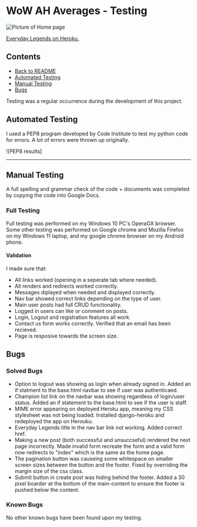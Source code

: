 # **WoW AH Averages - Testing**
![Picture of Home page](/assets/images/preview-image.png)
 
[Everyday Legends on Heroku.](https://everyday-legends.herokuapp.com)

 
## **Contents**
 
* [Back to README](../README.md)
* [Automated Testing](#automated-testing)
* [Manual Testing](#manual-testing)
* [Bugs](#bugs)

Testing was a regular occurrence during the development of this project.
 
## **Automated Testing**
 
I used a PEP8 program developed by Code Institute to test my python code for errors. A lot of errors were thrown up originally.

![PEP8 results]
 
***
## **Manual Testing**
 
A full spelling and grammar check of the code + documents was completed by copying the code into Google Docs.
 
### **Full Testing**
 
Full testing was performed on my Windows 10 PC's OperaGX browser. Some other testing was performed on Google chrome and Mozilla Firefox on my Windows 11 laptop, and my google chrome browser on my Android phone. 
 
#### **Validation**
I made sure that:
* All links worked (opening in a seperate tab where needed).
* All renders and redirects worked correctly.
* Messages diplayed when needed and displayed correctly.
* Nav bar showed correct links depending on the type of user.
* Main user posts had full CRUD functionality.
* Logged in users can like or comment on posts.
* Login, Logout and registration features all work.
* Contact us form works correctly. Verified that an email has been recieved.
* Page is resposive towards the screen size.
 
## **Bugs**
 
### **Solved Bugs**
 
* Option to logout was showing as login when already signed in. Added an if statment to the base.html navbar to see if user was authenticaed.
* Champion list link on the navbar was showing regardless of login/user status. Added an if statement to the base.html to see if the user is staff.
* MIME error appearing on deployed Heroku app, meaning my CSS stylesheet was not being loaded. Installed django-heroku and redeployed the app on Herouku.
* Everyday Legends title in the nav bar link not working. Added correct href.
* Making a new post (both successful and unsuccseful) rendered the next page incorrectly. Made invalid form recreate the form and a valid form now redirects to "index" which is the same as the home page.
* The pagination button was causeing some whitespace on smaller screen sizes between the button and the footer. Fixed by overriding the margin size of the css class.
* Submit button in create post was hiding behind the footer. Added a 30 pixel boarder at the bottom of the main-content to ensure the footer is pushed below the content.

 
### **Known Bugs**
 
No other known bugs have been found upon my testing.